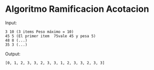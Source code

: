 # Algoritmo Ramificacion Acotacion

Input: 
```
3 10 (3 items Peso máximo = 10)
45 5 (El primer item  75vale 45 y pesa 5)
48 8 (...)
35 3 (...)
```

Output:
```
[0, 1, 2, 3, 3, 2, 3, 3, 1, 2, 3, 3, 2, 3, 3]
```

